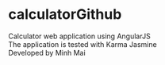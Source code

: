 # calculatorGithub
Calculator web application using AngularJS<br/>
The application is tested with Karma Jasmine<br/>
Developed by Minh Mai